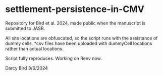 # settlement-persistence-in-CMV
Repository for Bird et al. 2024, made public when the manuscript is submitted to JASR.


All site locations are obfuscated, so the script runs with the assistance of dummy cells. *csv files have been uploaded with dummyCell locations rather than actual locations. 

Script fully reproduces. Working on Renv now.


Darcy Bird 3/6/2024
